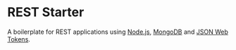 REST Starter 
=======================

A boilerplate for REST applications using [Node.js](https://nodejs.org/), [MongoDB](https://www.mongodb.com/) and [JSON Web Tokens](https://jwt.io/).